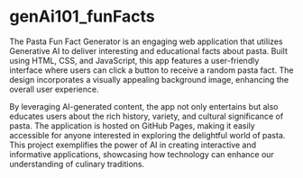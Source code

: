 # genAi101_funFacts
The Pasta Fun Fact Generator is an engaging web application that utilizes Generative AI to deliver interesting and educational facts about pasta. Built using HTML, CSS, and JavaScript, this app features a user-friendly interface where users can click a button to receive a random pasta fact. The design incorporates a visually appealing background image, enhancing the overall user experience. 

By leveraging AI-generated content, the app not only entertains but also educates users about the rich history, variety, and cultural significance of pasta. The application is hosted on GitHub Pages, making it easily accessible for anyone interested in exploring the delightful world of pasta. This project exemplifies the power of AI in creating interactive and informative applications, showcasing how technology can enhance our understanding of culinary traditions.
